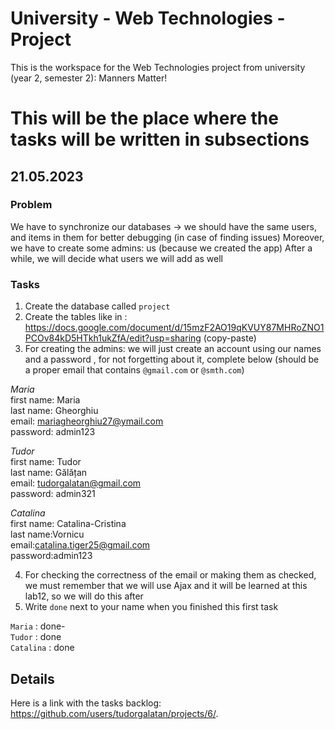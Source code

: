 # University - Web Technologies - Project

This is the workspace for the Web Technologies project from university (year 2, semester 2): Manners Matter!

# This will be the place where the tasks will be written in subsections

## 21.05.2023

### Problem 
We have to synchronize our databases -> we should have the same users, and items in them for better debugging (in case of finding issues)
Moreover, we have to create some admins: us (because we created the app) 
After a while, we will decide what users we will add as well

### Tasks
1. Create the database called `project`
2. Create the tables like in : https://docs.google.com/document/d/15mzF2AO19qKVUY87MHRoZNO1PCOv84kD5HTkh1ukZfA/edit?usp=sharing  (copy-paste)
3. For creating the admins: we will just create an account using our names and a password , for not forgetting about it, complete below (should be a proper email that contains `@gmail.com` or `@smth.com`)

*Maria* <br />
first name: Maria<br />
last name: Gheorghiu<br />
email: mariagheorghiu27@ymail.com<br />
password: admin123<br />

*Tudor* <br />
first name: Tudor<br />
last name: Gălățan<br />
email: tudorgalatan@gmail.com<br />
password: admin321<br />

*Catalina* <br />
first name: Catalina-Cristina<br />
last name:Vornicu<br />
email:catalina.tiger25@gmail.com<br />
password:admin123<br />

4. For checking the correctness of the email or making them as checked, we must remember that we will use Ajax and it will be learned at this lab12, so we will do this after 
5. Write `done` next to your name when you finished this first task

`Maria` : done-<br />
`Tudor` : done<br />
`Catalina` : done<br />

## Details

Here is a link with the tasks backlog: https://github.com/users/tudorgalatan/projects/6/.
